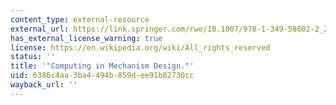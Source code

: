 ```yaml
---
content_type: external-resource
external_url: https://link.springer.com/rwe/10.1007/978-1-349-58802-2_287
has_external_license_warning: true
license: https://en.wikipedia.org/wiki/All_rights_reserved
status: ''
title: '"Computing in Mechanism Design."'
uid: 6386c4aa-3ba4-494b-859d-ee91b82730cc
wayback_url: ''
---
```

